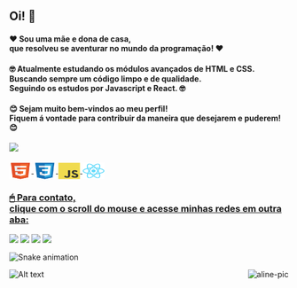 ## Oi! 🤗
#### ❤ Sou uma mãe e dona de casa, <br> que resolveu se aventurar no mundo da programação! ❤
#### 🤓 Atualmente estudando os módulos avançados de HTML e CSS. <br> Buscando sempre um código limpo e de qualidade. <br> Seguindo os estudos por Javascript e React. 🤓
#### 😊 Sejam muito bem-vindos ao meu perfil! <br> Fiquem á vontade para contribuir da maneira que desejarem e puderem! 😊

<div style="display: inline_block">
  <a href="https://github.com/alinemozer">
  <img height="100em" src="https://github-readme-stats.vercel.app/api/top-langs/?username=alinemozer&layout=compact&langs_count=6&theme=calm"/>
</div>
  
  <br>
  
<div style="display: inline_block"> 
  <img align="center" alt="HTML" height="30" width="40" src="https://raw.githubusercontent.com/devicons/devicon/master/icons/html5/html5-original.svg">
  <img align="center" alt="CSS" height="30" width="40" src="https://raw.githubusercontent.com/devicons/devicon/master/icons/css3/css3-original.svg">
  <img align="center" alt="JS" height="30" width="40" src="https://raw.githubusercontent.com/devicons/devicon/master/icons/javascript/javascript-original.svg">
  <img align="center" alt="REACT" height="30" width="40" src="https://raw.githubusercontent.com/devicons/devicon/master/icons/react/react-original.svg">
</div>

<h3> 🖱 Para contato, <br> clique com o scroll do mouse e acesse minhas redes em outra aba:</h3>
  
<div>
   <a href ="https://www.linkedin.com/in/aline-mozer-baptista-8b9749231/" target="_blank"><img src="https://img.shields.io/badge/linkedin-0077B5?style=for-the-badge&logo=linkedin&logoColor=white"></a>
  <a href ="mailto:alinemozer@gmail.com" target="_blank"><img src="https://img.shields.io/badge/-Gmail-%23E4405F?style=for-the-badge&logo=gmail&logoColor=white"></a>
  <a href ="https://wa.me/5527999180477" target="_blank"><img src="https://img.shields.io/badge/WhatsApp-25D366?style=for-the-badge&logo=whatsapp&logoColor=white"></a>
  <a href ="https://www.instagram.com/alinemozer/" target="_blank"><img src="https://img.shields.io/badge/Instagram-bc3280?style=for-the-badge&logo=instagram&logoColor=white"></a>
  
  ![Snake animation](https://github.com/alinemozer/alinemozer/blob/output/github-contribution-grid-snake.svg)
</div>
  
  <img align="right" alt="aline-pic" height="330" src="https://share-cdn.picrew.me/shareImg/org/202203/338224_vx3Im8PI.png" data-canonical-src="https://share-cdn.picrew.me/shareImg/org/202203/338224_vx3Im8PI.png" style="max-width: 100%;">
  
  ![Alt text](https://spotify-recently-played-readme.vercel.app/api?user=12165858419)

